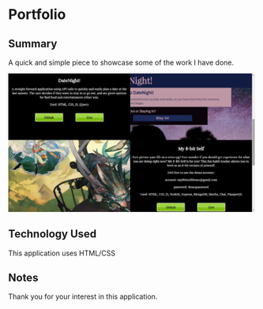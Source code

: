 # Portfolio

## Summary </br>
A quick and simple piece to showcase some of the work I have done.

<img src="https://github.com/camerondodd/Portfolio/blob/master/screenshots/screenshot.jpg" alt="screenshot" width="500px">


## Technology Used</br>
This application uses HTML/CSS

## Notes</br>
Thank you for your interest in this application.
